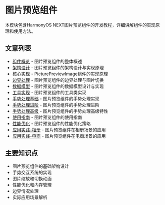 # 图片预览组件

本模块包含HarmonyOS NEXT图片预览组件的开发教程，详细讲解组件的实现原理和使用方法。

## 文章列表

- [组件概览](overview.md) - 图片预览组件的整体概述
- [架构设计](architecture.md) - 图片预览组件的架构设计与实现原理
- [核心实现](core.md) - PicturePreviewImage组件的实现原理
- [边界处理](boundary.md) - 图片预览组件的边界处理与图片切换
- [数据模型](data-model.md) - 图片预览组件的数据模型设计与实现
- [工具实现](utils.md) - 图片预览组件的工具类实现
- [手势处理基础](gesture-basic.md) - 图片预览组件的手势处理实现
- [手势处理进阶](gesture-advanced.md) - 图片预览组件的手势处理进阶
- [手势处理高级](gesture-advancednext.md) - 图片预览组件的手势处理高级特性
- [使用指南](guide.md) - 图片预览组件的使用指南
- [性能优化](performance.md) - 图片预览组件的性能优化策略
- [应用实践-相册](practice-album.md) - 图片预览组件在相册场景的应用
- [应用实践-电商](practice-business.md) - 图片预览组件在电商场景的应用

## 主要知识点

- 图片预览组件的基础架构设计
- 手势交互系统的实现
- 图片缩放和切换动画
- 性能优化和内存管理
- 边界情况处理
- 实际应用场景解析